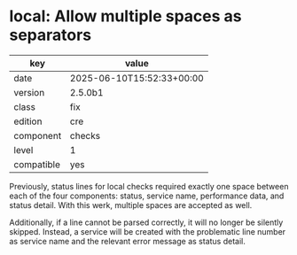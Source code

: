 [//]: # (werk v2)
# local: Allow multiple spaces as separators

key        | value
---------- | ---
date       | 2025-06-10T15:52:33+00:00
version    | 2.5.0b1
class      | fix
edition    | cre
component  | checks
level      | 1
compatible | yes

Previously, status lines for local checks required exactly one space between each of the four components: status, service name, performance data, and status detail.
With this werk, multiple spaces are accepted as well.

Additionally, if a line cannot be parsed correctly, it will no longer be silently skipped. Instead, a service will be created with the problematic line number as service name and the relevant error message as status detail.
